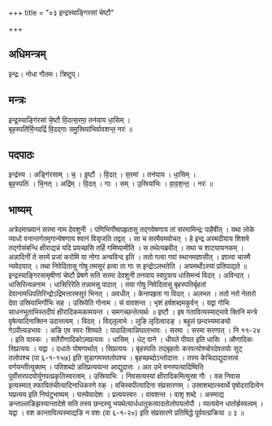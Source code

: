 +++
title = "०३ इन्द्रस्याङ्गिरसां चेष्टौ"

+++
## अधिमन्त्रम्
इन्द्रः। नोधा गौतमः। त्रिष्टुप्।

## मन्त्रः
इन्द्र॒स्याङ्गि॑रसां चे॒ष्टौ वि॒दत्स॒रमा॒ तन॑याय धा॒सिम् ।  
बृह॒स्पति॑र्भि॒नदद्रिं॑ वि॒दद्गाः समु॒स्रिया॑भिर्वावशन्त॒ नरः॑ ॥

## पदपाठः
इन्द्र॑स्य । अङ्गि॑रसाम् । च॒ । इ॒ष्टौ । वि॒दत् । स॒रमा॑ । तन॑याय । धा॒सिम् ।  
बृह॒स्पतिः॑ । भि॒नत् । अद्रि॑म् । वि॒दत् । गाः । सम् । उ॒स्रिया॑भिः । वा॒व॒श॒न्त॒ । नरः॑ ॥

## भाष्यम्
अत्रेदमाख्यानं सरमा नाम देवशुनी । पणिभिर्गोष्वपहृतासु तद्गवेषणाय तां सरमामिन्द्रः पाहैषीत् । यथा लोके व्याधो वनान्तर्गतमृगान्वेषणाय श्वानं विसृजति तद्वत् । सा च सरमैवमवोचत् । हे इन्द्र अस्मदीयाय शिशवे तद्गोसंबन्धि क्षीराद्यन्नं यदि प्रयच्छसि तर्हि गमिष्यामीति । स तथेत्यब्रवीत् । तथा च शाट्यायनकम् । अन्नादिनीं ते सरमे प्रजां करोमि या नोगा अन्वविन्द इति । ततो गत्वा गवां स्थानमज्ञासीत् । ज्ञात्वा चास्मै न्यवेदयात् । तथा निवेदितासु गोषु तमसुरं हत्वा ता गाः स इन्द्रोऽलभतेति । अयमर्थोऽस्यां प्रतिपाद्यते ॥ इन्द्रस्याङ्गिरसामृषीणां चेष्टौ प्रेषणे सति सरमा देवशुनी तनयाय स्वपुत्राय धासिमन्वं विदत् । अविन्दत् । धासिरित्यन्ननाम । धासिरिरेति तन्नामसु पाठात् । तया गोषु निवेदितासु बृहस्पतिर्बृहतां देवानामधिपतिरिन्द्रोऽद्रिमत्तारमसुरं भिनत् । अवधीत् । केनापहृता गा विदत् । अलभत । ततो नरो नेतारो देवा उस्रियाभिर्गोभिः सह । उस्रियेति गोनाम । सं वावशन्त । भृशं हर्षशब्दमकुर्वन् । यद्वा गोभिः साधनभूताभिस्तदीयं क्षीरादिकमकामयन्त । समगच्छन्तेत्यर्थः ॥ इष्टौ । इष गतावित्यस्माद्भावे क्तिनि मन्त्रे वृषेत्यादिनाक्तिन उदात्तत्वम् । विदत् । विद्लृलाभे । लुङि लृदित्वादङ् । बहुलं छन्दस्यमाङ्यो गेऽपीत्यडभावः । अङि एव स्वरः शिष्यते । पादादित्वान्निघाताभावः । सरमा । सरमा सरणात् । नि ११-२४ । इति यास्कः । सर्तेरौणादिकोऽमप्रत्ययः । धासिम् । धेट् पाने । धीयते पीयत इति धासिः । औणादिकः सिप्रत्ययः । यद्वा । दधातेः पोषणार्थात् । सिप्रत्ययः । बृहस्पतिः तद्बृहतोः करपत्योश्चोरदेवतयोः सुट् तलोपश्च (पा ६-१-१५७) इति सुडागमस्तलोपश्च । बृहच्छब्दोऽन्तोदात्तः । तस्य केचिदाद्युदात्तत्वं वर्णयन्तीत्युक्तम् । पतिशब्दो डतिप्रत्ययान्त आद्युदात्तः । अत उभे वनस्पत्यादिष्विति पूर्वोत्तरपदयोर्युगपत्प्रकृतिस्वरत्वम् । उस्रियाभिः । निवसत्यस्यां क्षीरादिकमित्युस्रा गौः । वस निवास इत्यस्मात् स्फायितंचीत्यादिनाधिकरणे रक् । वचिस्वपीत्यादिना संप्रसारणम् । उस्राशब्दात्स्वार्थे पृषोदरादित्वेन घप्रत्यय इति निघंटुभाष्यम् । घस्येयादेशः । प्रत्ययस्वरः । वावशन्त । वाशृ शब्दे । अस्माद्य ङन्ताल्लङिझस्यान्तादेशे सति तस्य छन्दस्यु भयथेत्यार्धधातुकत्वादतोलोपयलोपौ । व्यत्ययेन धातोर्ह्रस्वत्वम् । यद्वा । वश कान्तावित्यस्माद्यङि न वशः (पा ६-१-२०) इति संप्रसारणे प्रतिषिद्धे पूर्ववत्प्रक्रिया ॥ ३ ॥